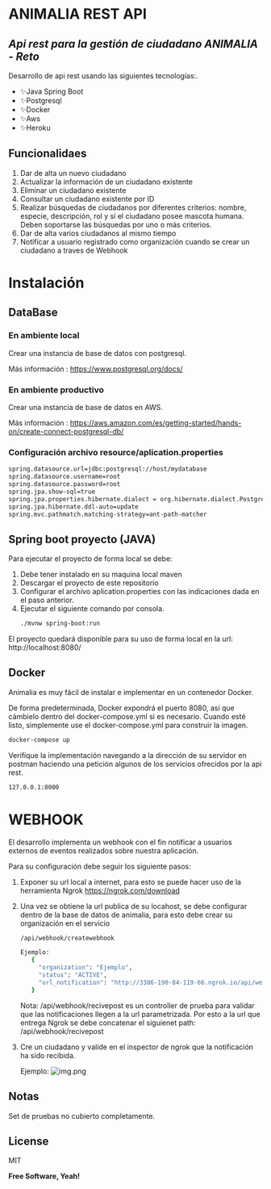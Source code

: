 # ANIMALIA REST API
## _Api rest para la gestión de ciudadano ANIMALIA - Reto_

Desarrollo de api rest usando las siguientes tecnologías:.

- ✨Java Spring Boot
- ✨Postgresql
- ✨Docker
- ✨Aws
- ✨Heroku

## Funcionalidaes

1. Dar de alta un nuevo ciudadano
2. Actualizar la información de un ciudadano existente
3. Eliminar un ciudadano existente
4. Consultar un ciudadano existente por ID
5. Realizar búsquedas de ciudadanos por diferentes criterios: nombre, especie,
   descripción, rol y si el ciudadano posee mascota humana. Deben soportarse las
   búsquedas por uno o más criterios.
6. Dar de alta varios ciudadanos al mismo tiempo
7. Notificar a usuario registrado como organización cuando se crear un ciudadano a traves de Webhook

# Instalación

## DataBase

### En ambiente local
Crear una instancia de base de datos con postgresql.

Más información : https://www.postgresql.org/docs/

### En ambiente productivo

Crear una instancia de base de datos en AWS.

Más información : https://aws.amazon.com/es/getting-started/hands-on/create-connect-postgresql-db/

### Configuración archivo resource/aplication.properties

```sh
spring.datasource.url=jdbc:postgresql://host/mydatabase
spring.datasource.username=root
spring.datasource.password=root
spring.jpa.show-sql=true
spring.jpa.properties.hibernate.dialect = org.hibernate.dialect.PostgreSQLDialect
spring.jpa.hibernate.ddl-auto=update
spring.mvc.pathmatch.matching-strategy=ant-path-matcher
```

## Spring boot proyecto (JAVA)

Para ejecutar el proyecto de forma local se debe:

1. Debe tener instalado en su maquina local maven
2. Descargar el proyecto de este repositorio
3. Configurar el archivo aplication.properties con las indicaciones dada en el paso anterior.
4. Ejecutar el siguiente comando por consola.
   ```sh
   ./mvnw spring-boot:run
   ```
El proyecto quedará disponible para su uso de forma local en la url: http://localhost:8080/

## Docker

Animalia es muy fácil de instalar e implementar en un contenedor Docker.

De forma predeterminada, Docker expondrá el puerto 8080, así que cámbielo dentro del
docker-compose.yml si es necesario. Cuando esté listo, simplemente use el docker-compose.yml para
construir la imagen.

```sh
docker-compose up
```

Verifique la implementación navegando a la dirección de su servidor en
postman haciendo una petición algunos de los servicios ofrecidos por la api rest.

```sh
127.0.0.1:8000
```

# WEBHOOK

El desarrollo implementa un webhook con el fin notificar a usuarios externos de eventos realizados sobre nuestra aplicación.

Para su configuración debe seguir los siguiente pasos:

1. Exponer su url local a internet, para esto se puede hacer uso de la herramienta Ngrok https://ngrok.com/download
2. Una vez se obtiene la url publica de su locahost, se debe configurar dentro de la base de datos de animalia, para esto debe crear su organización en el servicio
   ```sh
   /api/webhook/createwebhook
   
   Ejemplo:
      {
        "organization": "Ejemplo",
        "status": "ACTIVE",
        "url_notification": "http://3386-190-84-119-66.ngrok.io/api/webhook/recivepost"
      }
      ```
   Nota: /api/webhook/recivepost es un controller de prueba para validar que las notificaciones llegen a la url parametrizada. Por esto a la url que entrega Ngrok se debe concatenar el siguienet path: /api/webhook/recivepost  
3. Cre un ciudadano y valide en el inspector de ngrok que la notificación ha sido recibida.

   Ejemplo:
![img.png](img.png)



## Notas
Set de pruebas no cubierto completamente. 
## License

MIT

**Free Software, Yeah!**
